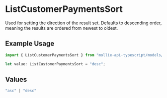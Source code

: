 # ListCustomerPaymentsSort

Used for setting the direction of the result set. Defaults to descending order, meaning the results are ordered from
newest to oldest.

## Example Usage

```typescript
import { ListCustomerPaymentsSort } from "mollie-api-typescript/models/operations";

let value: ListCustomerPaymentsSort = "desc";
```

## Values

```typescript
"asc" | "desc"
```
